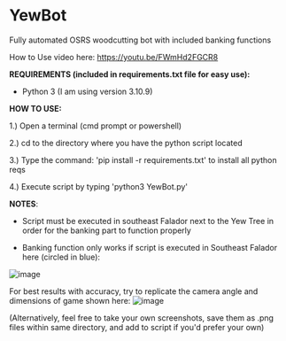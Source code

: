 # YewBot
Fully automated OSRS woodcutting bot with included banking functions

How to Use video here: https://youtu.be/FWmHd2FGCR8




**REQUIREMENTS (included in requirements.txt file for easy use):**

- Python 3 (I am using version 3.10.9)

**HOW TO USE:**

1.) Open a terminal (cmd prompt or powershell)

2.) cd to the directory where you have the python script located

3.) Type the command: 'pip install -r requirements.txt' to install all python reqs

4.) Execute script by typing 'python3 YewBot.py'


**NOTES**:

- Script must be executed in southeast Falador next to the Yew Tree in order for the banking part to function properly

- Banking function only works if script is executed in Southeast Falador here (circled in blue):

![image](https://user-images.githubusercontent.com/33561650/219968282-2b548a4b-6034-47ce-8eac-ba5dbb735231.png)

For best results with accuracy, try to replicate the camera angle and dimensions of game shown here:
![image](https://user-images.githubusercontent.com/33561650/220020647-85a2f16e-2e19-43f4-a0bb-2ff9c09a49f8.png)

(Alternatively, feel free to take your own screenshots, save them as .png files within same directory, and add to script if you'd prefer your own)
